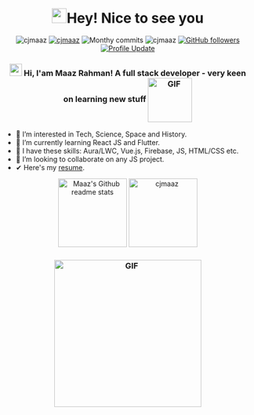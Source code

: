 <h1 align="center"> <img src="https://emojis.slackmojis.com/emojis/images/1531849430/4246/blob-sunglasses.gif?1531849430" width="30"/>Hey! Nice to see you </h1>

<p align="center"> 
    <img src="https://komarev.com/ghpvc/?username=cjmaaz" alt="cjmaaz"/>       
    <a href="https://github.com/cjmaaz?tab=repositories" target="_blank"><img src="https://badges.pufler.dev/repos/cjmaaz" alt="cjmaaz"/></a> 
    <img src="https://badges.pufler.dev/years/cjmaaz" alt="Monthy commits"/>  
    <img src="https://badges.pufler.dev/commits/monthly/cjmaaz" alt="cjmaaz"/>   
    <a href="https://github.com/cjmaaz?tab=followers"><img alt="GitHub followers" src="https://img.shields.io/github/followers/cjmaaz?color=4C1&logo=github"></a>
    <a href="https://github.com/cjmaaz/cjmaaz" target="_blank"><img alt="Profile Update" src="https://img.shields.io/github/last-commit/cjmaaz/cjmaaz?label=Profile%20update&style=fflat-square"></a>
</p> 
<h3 align="center"> 
    <img src="https://media.giphy.com/media/hvRJCLFzcasrR4ia7z/giphy.gif" width="25px"></a> Hi, I'am Maaz Rahman! A full stack developer - very keen on learning new stuff <img align="center" alt="GIF" width="90px"  src="https://media.giphy.com/media/h0Cq1ClzO3UpupFPjP/giphy.gif"/>
</h3> 

- 👀 I’m interested in Tech, Science, Space and History.
- 🌱 I’m currently learning React JS and Flutter.
- 🙌 I have these skills: Aura/LWC, Vue.js, Firebase, JS, HTML/CSS etc.
- 💞️ I’m looking to collaborate on any JS project.
- ✔  Here's my [resume](https://cjmaaz.notion.site/Maaz-Rahman-54f930830b4c4d7e871ad263cab5954a).

<p align="center">
    <img height="140em" src="https://github-readme-stats.vercel.app/api?username=cjmaaz&theme=jolly&show_icons=true" alt="Maaz's Github readme stats">
    <img height="140em" src="http://github-readme-streak-stats.herokuapp.com?user=cjmaaz&&theme=jolly&show_icons=true" alt="cjmaaz"/>
</p>
<h3 align="center"> 
  <img align="center" alt="GIF" width="300px"  src="https://media.giphy.com/media/sQuHLqjWwRXGvrjkg0/giphy.gif"/>
</h3>

<!---
cjmaaz/cjmaaz is a ✨ special ✨ repository because its `README.md` (this file) appears on your GitHub profile.
You can click the Preview link to take a look at your changes.
--->
